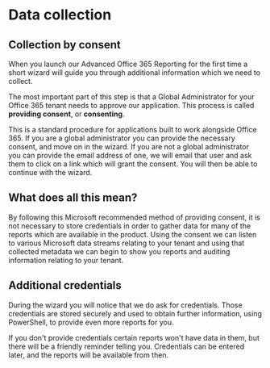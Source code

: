 # Data collection

## Collection by consent

When you launch our Advanced Office 365 Reporting for the first time a short wizard will guide you through additional information 
which we need to collect.

The most important part of this step is that a Global Administrator for your Office 365 tenant needs to approve our application. This
process is called **providing consent**, or **consenting**.

This is a standard procedure for applications built to work alongside Office 365. If you are a global administrator you can provide
the necessary consent, and move on in the wizard. If you are not a global administrator you can provide the email address of one, we will
email that user and ask them to click on a link which will grant the consent. You will then be able to continue with the wizard.

## What does all this mean?

By following this Microsoft recommended method of providing consent, it is not necessary to store credentials in order to gather 
data for many of the reports which are available in the product.  Using the consent we can listen to various Microsoft data streams
relating to your tenant and using that collected metadata we can begin to show you reports and auditing information relating to your tenant.

## Additional credentials

During the wizard you will notice that we do ask for credentials. Those credentials are stored securely and used to obtain further
information, using PowerShell, to provide even more reports for you.  

If you don't provide credentials certain reports won't have data in them, but there will be a friendly reminder telling you. 
Credentials can be entered later, and the reports will be available from then.